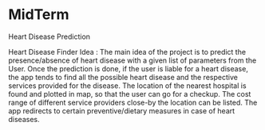 MidTerm
=======

Heart Disease Prediction


Heart Disease Finder Idea : 
The main idea of the project is to predict the presence/absence of heart disease with a given 
list of parameters from the User. Once the prediction is done, if the user is liable for a heart disease, 
the app tends to find all the possible heart disease and the respective services provided for the disease.
The location of the nearest hospital is found and plotted in map, so that the user can go for a checkup. 
The cost range of different service providers close-by the location can be listed. The app redirects to certain 
preventive/dietary measures in case of heart diseases.


